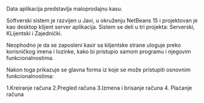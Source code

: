 Data aplikacija predstavlja maloprodajnu kasu.
 

Softverski sistem je razvijen u Javi, u okruženju NetBeans 15 i projektovan je kao desktop klijent server aplikacija. Sistem se deli u tri projekta: Serverski, KLijentski i Zajednički.


Neophodno je da se zaposleni kasir sa klijentske strane uloguje preko korisničkog imena i lozinke, kako bi pristupio samom programu i njegovim funkcionalnostima. 


Nakon toga prikazuje se glavna forma iz koje se može pristupiti osnovnim funkcionalnostima: 

1.Kreiranje računa
2.Pregled računa
3.Izmena i brisanje računa
4. Plaćanje računa
